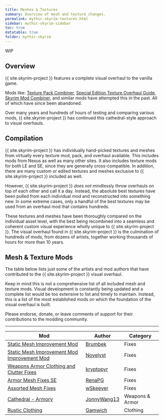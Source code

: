```yaml
---
title: Meshes & Textures
summary: Overview of mesh and texture changes.
permalink: mythic-skyrim-textures.html
sidebar: mythic-skyrim-sidebar
toc: true
datatable: true
folder: mythic-skyrim
---
```


<span class="label label-warning">WIP</span>


## Overview

{{ site.skyrim-project }} features a complete visual overhaul to the vanilla game.

Mods like: [Texture Pack Combiner], [Special Edition Texture Overhaul Guide], [Skyrim Mod Combiner], and similar mods have attempted this in the past. All of which have since been abandoned.

Over many years and hundreds of hours of testing and comparing various mods, {{ site.skyrim-project }} has continued this cathedral-style approach to visual overhauls.


## Compilation

{{ site.skyrim-project }} has individually hand-picked textures and meshes from virtually every texture mod, pack, and overhaul available. This includes mods from Nexus as well as many other sites. It also includes texture mods for both LE and SE, since they are generally cross-compatible. In addition, there are many custom or edited textures and meshes exclusive to {{ site.skyrim-project }} included as well.

However, {{ site.skyrim-project }} *does not* mindlessly throw overhauls on top of each other and call it a day. Instead, the absolute best textures have been pulled from each individual mod and reconstructed into something new. In some extreme cases, only a handful of the best textures may be used from an overhaul mod that contains hundreds.

These textures and meshes have been thoroughly compared on the individual asset level, with the best being recombined into a seamless and coherent custom visual experience wholly unique to {{ site.skyrim-project }}. The visual overhaul found in {{ site.skyrim-project }} is the culmination of hundreds of mods, from dozens of artists, together working thousands of hours for more than 10 years.


## Mesh & Texture Mods

The table below lists just some of the artists and mod authors that have contributed to the {{ site.skyrim-project }} visual overhaul.

Keep in mind this is not a comprehensive list of all included mesh and texture mods.
Visual development is constantly being updated and a complete list would be too extensive to list and timely to maintain.
Instead, this is a list of the most established mods on which the foundation of the visual overhaul is built.

Please endorse, donate, or leave comments of support for their contributions to the modding community.


----
<div class="datatable-begin"></div>

Mod    						                                 | Author                     | Category
-------------------------------------------------- | -------------------------- | --------------------------
[Static Mesh Improvement Mod](https://www.nexusmods.com/skyrimspecialedition/mods/659)                      | [Brumbek]                  | Fixes
[Static Mesh Improvement Mod Improvement Mod]      | [Novelyst]                 | Fixes
[Weapons Armor Clothing and Clutter Fixes]         | [kryptopyr]                | Fixes
[Armor Mesh Fixes SE]                              | [RenaPG]                   | Fixes
[Assorted Mesh Fixes]                              | [wSkeever]                 | Fixes
[Cathedral - Armory]                               | [JonnyWang13]              | Weapons & Armor
[Rustic Clothing]                                  | [Gamwich]                  | Clothing

[Static Mesh Improvement Mod Improvement Mod]: https://www.nexusmods.com/skyrimspecialedition/mods/55543
[Weapons Armor Clothing and Clutter Fixes]: https://www.nexusmods.com/skyrimspecialedition/mods/18994
[Armor Mesh Fixes SE]: https://www.nexusmods.com/skyrimspecialedition/mods/39704
[Assorted Mesh Fixes]: https://www.nexusmods.com/skyrimspecialedition/mods/32117
[Cathedral - Armory]: https://www.nexusmods.com/skyrimspecialedition/mods/20199
[Rustic Clothing]: https://www.nexusmods.com/skyrimspecialedition/mods/4703

<div class="datatable-end"></div>



[Texture Pack Combiner]: https://www.nexusmods.com/skyrim/mods/20801/
[Special Edition Texture Overhaul Guide]: https://www.nexusmods.com/skyrimspecialedition/mods/5883/
[Skyrim Mod Combiner]: https://www.nexusmods.com/skyrim/mods/51467/

[Static Mesh Improvement Mod]: https://www.nexusmods.com/skyrimspecialedition/mods/659
[Static Mesh Improvement Mod Improvement Mod]: https://www.nexusmods.com/skyrimspecialedition/mods/55543
[Weapons Armor Clothing and Clutter Fixes]: https://www.nexusmods.com/skyrimspecialedition/mods/18994
[Armor Mesh Fixes SE]: https://www.nexusmods.com/skyrimspecialedition/mods/39704
[Assorted Mesh Fixes]: https://www.nexusmods.com/skyrimspecialedition/mods/32117
[Cathedral - Armory]: https://www.nexusmods.com/skyrimspecialedition/mods/20199
[Rustic Clothing]: https://www.nexusmods.com/skyrimspecialedition/mods/4703


[Brumbek]: https://www.nexusmods.com/skyrimspecialedition/users/283020
[Novelyst]: https://www.nexusmods.com/skyrimspecialedition/users/100685828
[kryptopyr]: https://www.nexusmods.com/skyrimspecialedition/users/4291352
[RenaPG]: https://www.nexusmods.com/skyrimspecialedition/users/18456054
[wSkeever]: https://www.nexusmods.com/skyrimspecialedition/users/7064860
[JonnyWang13]: https://www.nexusmods.com/skyrimspecialedition/users/50222836
[Gamwich]: https://www.nexusmods.com/skyrimspecialedition/users/5712421

